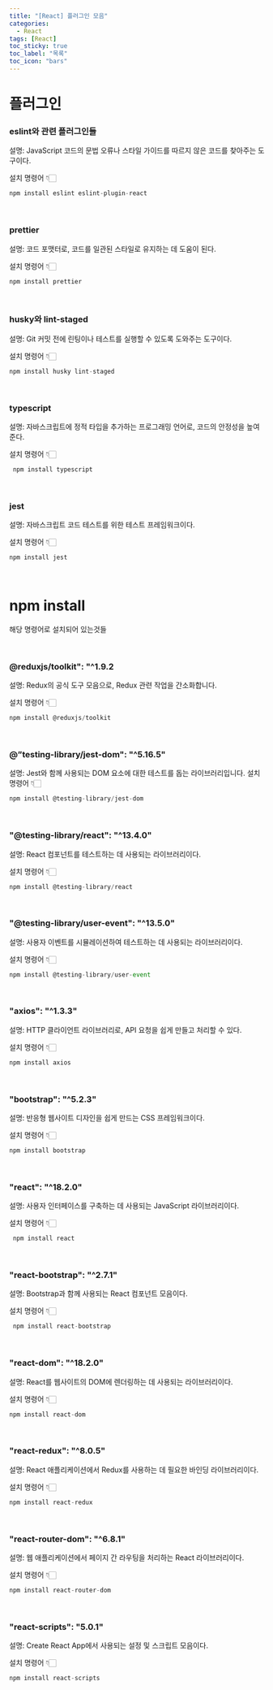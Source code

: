 ```yaml
---
title: "[React] 플러그인 모음"
categories:
  - React
tags: [React]
toc_sticky: true
toc_label: "목록"
toc_icon: "bars"
---
```



# 플러그인

### **eslint와 관련 플러그인들**

설명: JavaScript 코드의 문법 오류나 스타일 가이드를 따르지 않은 코드를 찾아주는 도구이다.   

설치 명령어 👇🏻

```jsx
npm install eslint eslint-plugin-react
```

<br>


### **prettier**

설명: 코드 포맷터로, 코드를 일관된 스타일로 유지하는 데 도움이 된다.  

설치 명령어 👇🏻

```jsx
npm install prettier
```



<br>



### husky와 lint-staged

설명: Git 커밋 전에 린팅이나 테스트를 실행할 수 있도록 도와주는 도구이다.

설치 명령어 👇🏻

```jsx
npm install husky lint-staged
```


<br>


### typescript

설명: 자바스크립트에 정적 타입을 추가하는 프로그래밍 언어로, 코드의 안정성을 높여준다.

설치 명령어 👇🏻

```jsx
 npm install typescript
```


<br>



### jest

설명: 자바스크립트 코드 테스트를 위한 테스트 프레임워크이다. 

설치 명령어 👇🏻

```jsx
npm install jest
```


<br>


# npm install

해당 명령어로 설치되어 있는것들


<br>


### @reduxjs/toolkit": "^1.9.2

설명: Redux의 공식 도구 모음으로, Redux 관련 작업을 간소화합니다.

설치 명령어 👇🏻

```jsx
npm install @reduxjs/toolkit
```


<br>


### @”testing-library/jest-dom": "^5.16.5"

설명: Jest와 함께 사용되는 DOM 요소에 대한 테스트를 돕는 라이브러리입니다.
설치 명령어 👇🏻

```jsx
npm install @testing-library/jest-dom
```


<br>


### "@testing-library/react": "^13.4.0"

설명: React 컴포넌트를 테스트하는 데 사용되는 라이브러리이다.

설치 명령어 👇🏻

```jsx
npm install @testing-library/react
```

<br>



### "@testing-library/user-event": "^13.5.0"

설명: 사용자 이벤트를 시뮬레이션하여 테스트하는 데 사용되는 라이브러리이다.

설치 명령어 👇🏻

```jsx
npm install @testing-library/user-event
```


<br>


### "axios": "^1.3.3"

설명: HTTP 클라이언트 라이브러리로, API 요청을 쉽게 만들고 처리할 수 있다.

설치 명령어 👇🏻

```jsx
npm install axios
```


<br>


### "bootstrap": "^5.2.3"

설명: 반응형 웹사이트 디자인을 쉽게 만드는 CSS 프레임워크이다.

설치 명령어 👇🏻

```jsx
npm install bootstrap
```


<br>


### "react": "^18.2.0"

설명: 사용자 인터페이스를 구축하는 데 사용되는 JavaScript 라이브러리이다.

설치 명령어 👇🏻

```jsx
 npm install react
```


<br>


### "react-bootstrap": "^2.7.1"

설명: Bootstrap과 함께 사용되는 React 컴포넌트 모음이다.

설치 명령어 👇🏻

```jsx
 npm install react-bootstrap
```


<br>


### "react-dom": "^18.2.0"

설명: React를 웹사이트의 DOM에 렌더링하는 데 사용되는 라이브러리이다.

설치 명령어 👇🏻

```jsx
npm install react-dom
```


<br>


### "react-redux": "^8.0.5"

설명: React 애플리케이션에서 Redux를 사용하는 데 필요한 바인딩 라이브러리이다.

설치 명령어 👇🏻

```jsx
npm install react-redux
```


<br>


### "react-router-dom": "^6.8.1"

설명: 웹 애플리케이션에서 페이지 간 라우팅을 처리하는 React 라이브러리이다.

설치 명령어 👇🏻

```jsx
npm install react-router-dom
```


<br>


### "react-scripts": "5.0.1"

설명: Create React App에서 사용되는 설정 및 스크립트 모음이다.

설치 명령어 👇🏻

```jsx
npm install react-scripts
```
